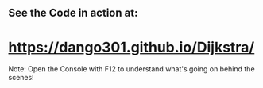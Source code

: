 ## See the Code in action at: 
# https://dango301.github.io/Dijkstra/


Note: Open the Console with F12 to understand what's going on behind the scenes!
